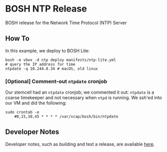 # BOSH NTP Release

BOSH release for the Network Time Protocol (NTP) Server

## How To

In this example, we deploy to BOSH Lite:

```
bosh -e vbox -d ntp deploy manifests/ntp-lite.yml
# query the IP address for time
ntpdate -q 10.244.0.34 # macOS, old linux
```

### [Optional] Comment-out `ntpdate` cronjob

Our stemcell had an `ntpdate` cronjob; we commented it out: `ntpdate` is a coarse timekeeper and not necessary when `ntpd` is running. We ssh'ed into our VM and did the following:

```
sudo crontab -e
    #0,15,30,45 * * * * /var/vcap/bosh/bin/ntpdate
```

## Developer Notes

Developer notes, such as building and test a release, are available [here](docs/DEVELOPER.md).
